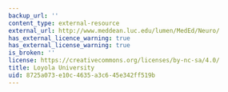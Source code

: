 ```yaml
---
backup_url: ''
content_type: external-resource
external_url: http://www.meddean.luc.edu/lumen/MedEd/Neuro/
has_external_licence_warning: true
has_external_license_warning: true
is_broken: ''
license: https://creativecommons.org/licenses/by-nc-sa/4.0/
title: Loyola University
uid: 8725a073-e10c-4635-a3c6-45e342ff519b
---
```

